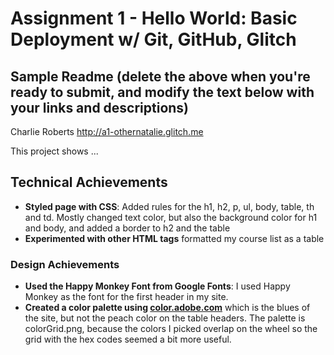 Assignment 1 - Hello World: Basic Deployment w/ Git, GitHub, Glitch
===

Sample Readme (delete the above when you're ready to submit, and modify the text below with your links and descriptions)
---

Charlie Roberts
http://a1-othernatalie.glitch.me

This project shows ...

## Technical Achievements
- **Styled page with CSS**: Added rules for the h1, h2, p, ul, body, table, th and td. Mostly changed text color, but also the background color for h1 and body, and added a border to h2 and the table
- **Experimented with other HTML tags** formatted my course list as a table

### Design Achievements
- **Used the Happy Monkey Font from Google Fonts**: I used Happy Monkey as the font for the first header in my site.
- **Created a color palette using [color.adobe.com](https://color.adobe.com)** which is the blues of the site, but not the peach color on the table headers. The palette is colorGrid.png, because the colors I picked overlap on the wheel so the grid with the hex codes seemed a bit more useful. 
